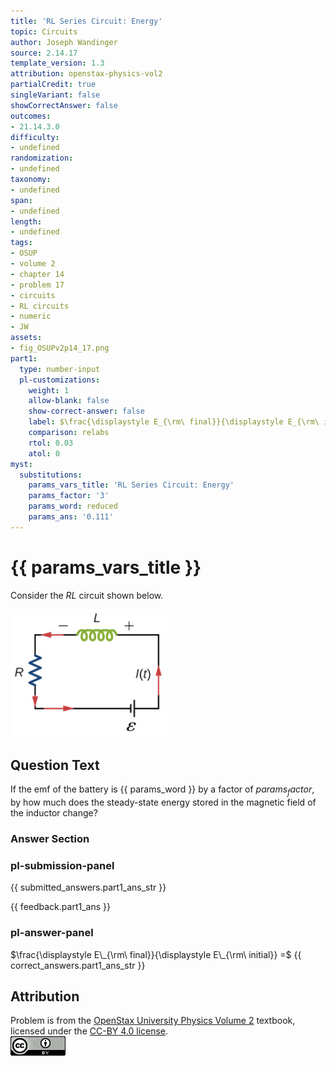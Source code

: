 ```yaml
---
title: 'RL Series Circuit: Energy'
topic: Circuits
author: Joseph Wandinger
source: 2.14.17
template_version: 1.3
attribution: openstax-physics-vol2
partialCredit: true
singleVariant: false
showCorrectAnswer: false
outcomes:
- 21.14.3.0
difficulty:
- undefined
randomization:
- undefined
taxonomy:
- undefined
span:
- undefined
length:
- undefined
tags:
- OSUP
- volume 2
- chapter 14
- problem 17
- circuits
- RL circuits
- numeric
- JW
assets:
- fig_OSUPv2p14_17.png
part1:
  type: number-input
  pl-customizations:
    weight: 1
    allow-blank: false
    show-correct-answer: false
    label: $\frac{\displaystyle E_{\rm\ final}}{\displaystyle E_{\rm\ initial}} =$
    comparison: relabs
    rtol: 0.03
    atol: 0
myst:
  substitutions:
    params_vars_title: 'RL Series Circuit: Energy'
    params_factor: '3'
    params_word: reduced
    params_ans: '0.111'
---
```

# {{ params_vars_title }}
Consider the $RL$ circuit shown below.

<img src="fig_OSUPv2p14_17.png" width=250>

## Question Text

If the emf of the battery is {{ params_word }} by a factor of ${{ params_factor }}$, by how much does the steady-state energy stored in the magnetic field of the inductor change?

### Answer Section

### pl-submission-panel

{{ submitted_answers.part1_ans_str }}

{{ feedback.part1_ans }}

### pl-answer-panel

$\frac{\displaystyle E\_{\rm\ final}}{\displaystyle E\_{\rm\ initial}} =$ {{ correct_answers.part1_ans_str }}

## Attribution

Problem is from the [OpenStax University Physics Volume 2](https://openstax.org/details/books/university-physics-volume-2) textbook, licensed under the [CC-BY 4.0 license](https://creativecommons.org/licenses/by/4.0/).<br>![Image representing the Creative Commons 4.0 BY license.](https://raw.githubusercontent.com/firasm/bits/master/by.png)